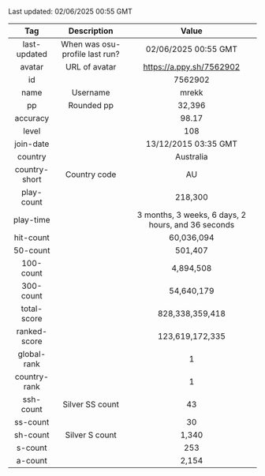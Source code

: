 Last updated: <!-- osu-last-updated -->02/06/2025 00:55 GMT<!-- osu-last-updated -->

|      Tag      |          Description           |                                              Value                                               |
| :-----------: | :----------------------------: | :----------------------------------------------------------------------------------------------: |
| last-updated  | When was osu-profile last run? |                <!-- osu-last-updated -->02/06/2025 00:55 GMT<!-- osu-last-updated -->                |
|    avatar     |         URL of avatar          |                 <!-- osu-avatar -->https://a.ppy.sh/7562902<!-- osu-avatar -->                  |
|      id       |                                |                              <!-- osu-id -->7562902<!-- osu-id -->                              |
|     name      |            Username            |                            <!-- osu-name -->mrekk<!-- osu-name -->                             |
|      pp       |           Rounded pp           |                               <!-- osu-pp -->32,396<!-- osu-pp -->                                |
|   accuracy    |                                |                         <!-- osu-accuracy -->98.17<!-- osu-accuracy -->                          |
|     level     |                                |                             <!-- osu-level -->108<!-- osu-level -->                              |
|   join-date   |                                |                   <!-- osu-join-date -->13/12/2015 03:35 GMT<!-- osu-join-date -->                   |
|    country    |                                |                      <!-- osu-country -->Australia<!-- osu-country -->                      |
| country-short |          Country code          |                      <!-- osu-country-short -->AU<!-- osu-country-short -->                      |
|  play-count   |                                |                       <!-- osu-play-count -->218,300<!-- osu-play-count -->                       |
|   play-time   |                                | <!-- osu-play-time -->3 months, 3 weeks, 6 days, 2 hours, and 36 seconds<!-- osu-play-time --> |
|   hit-count   |                                |                      <!-- osu-hit-count -->60,036,094<!-- osu-hit-count -->                       |
|   50-count    |                                |                         <!-- osu-50-count -->501,407<!-- osu-50-count -->                         |
|   100-count   |                                |                       <!-- osu-100-count -->4,894,508<!-- osu-100-count -->                        |
|   300-count   |                                |                      <!-- osu-300-count -->54,640,179<!-- osu-300-count -->                       |
|  total-score  |                                |                  <!-- osu-total-score -->828,338,359,418<!-- osu-total-score -->                  |
| ranked-score  |                                |                 <!-- osu-ranked-score -->123,619,172,335<!-- osu-ranked-score -->                  |
|  global-rank  |                                |                      <!-- osu-global-rank -->1<!-- osu-global-rank -->                      |
| country-rank  |                                |                     <!-- osu-country-rank -->1<!-- osu-country-rank -->                      |
|   ssh-count   |        Silver SS count         |                         <!-- osu-ssh-count -->43<!-- osu-ssh-count -->                          |
|   ss-count    |                                |                           <!-- osu-ss-count -->30<!-- osu-ss-count -->                           |
|   sh-count    |         Silver S count         |                          <!-- osu-sh-count -->1,340<!-- osu-sh-count -->                           |
|    s-count    |                                |                           <!-- osu-s-count -->253<!-- osu-s-count -->                            |
|    a-count    |                                |                           <!-- osu-a-count -->2,154<!-- osu-a-count -->                            |
